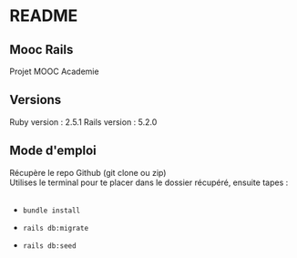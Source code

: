 # README

## Mooc Rails

Projet MOOC Academie

## Versions

Ruby version : 2.5.1 
Rails version : 5.2.0

## Mode d'emploi
Récupère le repo Github (git clone ou zip) <br/>
Utilises le terminal pour te placer dans le dossier récupéré, ensuite tapes :<br/>
<br/>

* `bundle install`<br/>

* `rails db:migrate`<br/>

* `rails db:seed`
